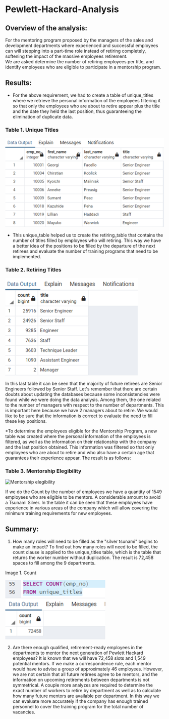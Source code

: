 # Pewlett-Hackard-Analysis

## Overview of the analysis:

For the mentoring program proposed by the managers of the sales and development departments where experienced and successful employees can will stepping into a part-time role instead of retiring completely, softening the impact of the massive employees retirement.   
We are asked determine the number of retiring employees per title, and identify employees who are eligible to participate in a mentorship program.


## Results:

* For the above requirement, we had to create a table of unique_titles where we retrieve the personal information of the employees filtering it so that only the employees who are about to retire appear  plus the title and the date they held the last position, thus guaranteeing the elimination of duplicate data.

### Table 1. Unique Titles
![Unique titles](https://github.com/LAURYMEOW/Pewlett-Hackard-Analysis/blob/main/unique_titles.png)

* This unique_table helped us to create the retiring_table that contains the number of titles filled by employees who will retiring. This way we have a better idea of the positions to be filled by the departure of the next retirees and evaluate the number of training programs that need to be implemented.

### Table 2. Retiring Titles
![Retiring titles ](https://github.com/LAURYMEOW/Pewlett-Hackard-Analysis/blob/main/retiring_titles.png)

In this last table it can be seen that the majority of future retirees are Senior Engineers followed by Senior Staff.
Let's remember that there are certain doubts about updating the databases because some inconsistencies were found while we were doing the data analysis. Among them, the one related to the number of managers with respect to the number of departments.
This is important here because we have 2 managers about to retire. We would like to be sure that the information is correct to evaluate the need to fill these key positions.

*To determine the employees eligible for the Mentorship Program, a new table was created where the personal information of the employees is filtered, as well as the information on their relationship with the company and the last position obtained. This information was filtered so that only employees who are about to retire and who also have a certain age that guarantees their experience appear. The result is as follows:

### Table 3. Mentorship Elegibility
![Mentorship elegibility ]()

If we do the Count by the number of employees we have a quantity of 1549 employees who are eligible to be mentors. A considerable amount to avoid a Tsunami Silver.
In the table it can be seen that these employees have experience in various areas of the company which will allow covering the minimum training requirements for new employees.

## Summary:

1. How many roles will need to be filled as the "silver tsunami" begins to make an impact?
To find out how many roles will need to be filled, the count clause is applied to the unique_titles table, which is the table that returns the worker number without duplication.
The result is 72,458 spaces to fill among the 9 departments.

Image 1. Count

![Count](https://github.com/LAURYMEOW/Pewlett-Hackard-Analysis/blob/main/Count_summary.png)

2. Are there enough qualified, retirement-ready employees in the departments to mentor the next generation of Pewlett Hackard employees?
It is known that we will have 72,458 slots and 1,549 potential mentors. If we make a correspondence rule, each mentor would have to advise a group of approximately 46 employees.
However, we are not certain that all future retirees agree to be mentors, and the information on upcoming retirements between departments is not symmetrical.
A couple more analyzes are required to determine the exact number of workers to retire by department as well as to calculate how many future mentors are available per department. In this way we can evaluate more accurately if the company has enough trained personnel to cover the training program for the total number of vacancies.

